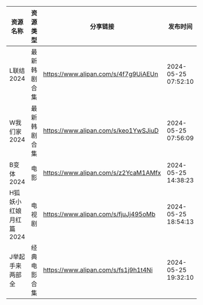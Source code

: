| 资源名称          | 资源类型   | 分享链接                                 | 发布时间                |
| ------------- | ------ | ------------------------------------ | ------------------- |
| L联结2024       | 最新韩剧合集 | https://www.alipan.com/s/4f7g9UiAEUn | 2024-05-25 07:52:10 |
| W我们家2024      | 最新韩剧合集 | https://www.alipan.com/s/keo1YwSJiuD | 2024-05-25 07:56:09 |
| B变体2024       | 电影     | https://www.alipan.com/s/z2YcaM1AMfx | 2024-05-25 14:38:23 |
| H狐妖小红娘月红篇2024 | 电视剧    | https://www.alipan.com/s/fjuJj495oMb | 2024-05-25 18:54:13 |
| J举起手来两部全      | 经典电影合集 | https://www.alipan.com/s/fs1j9h1t4Ni | 2024-05-25 19:32:10 |
